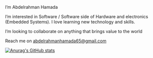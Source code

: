 I’m Abdelrahman Hamada

I’m interested in Software / Software side of Hardware and electronics (Embedded Systems). I love learning new technology and skills.

I’m looking to collaborate on anything that brings value to the world

Reach me on abdelrahmanhamada65@gmail.com

[![Anurag's GitHub stats](https://github-readme-stats.vercel.app/api?username=abdlrhman08&theme=radical)](https://github.com/anuraghazra/github-readme-stats)

<!---
abdlrhman08/abdlrhman08 is a ✨ special ✨ repository because its `README.md` (this file) appears on your GitHub profile.
You can click the Preview link to take a look at your changes.
--->
